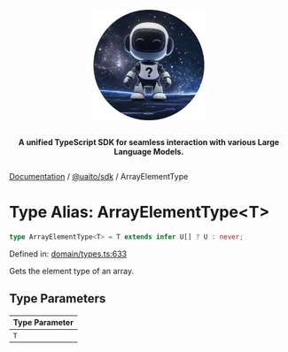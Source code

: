 <div style="display:flex; flex-direction:column; align-items:center;">
<p align="center">
  <img src="../UAITO.png" alt="UAITO Logo" width="200"/>
</p>

<p align="center">
  <strong>A unified TypeScript SDK for seamless interaction with various Large Language Models.</strong>
</p>
</div>

[Documentation](README.md) / [@uaito/sdk](@uaito.sdk.md) / ArrayElementType

# Type Alias: ArrayElementType\<T\>

```ts
type ArrayElementType<T> = T extends infer U[] ? U : never;
```

Defined in: [domain/types.ts:633](https://github.com/elribonazo/uaito/blob/3722008e5e5d50d8c487d1875818e7f7f77283ee/packages/sdk/src/domain/types.ts#L633)

Gets the element type of an array.

## Type Parameters

| Type Parameter |
| ------ |
| `T` |
